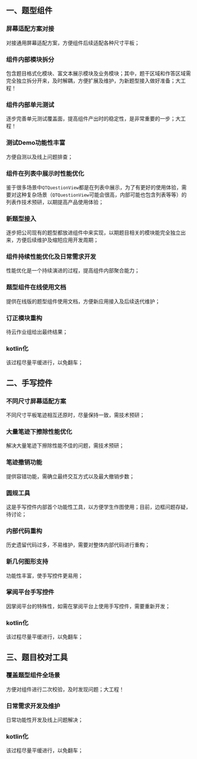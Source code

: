 ## 一、题型组件

### 屏幕适配方案对接

对接通用屏幕适配方案，方便组件后续适配各种尺寸平板；

### 组件内部模块拆分

包含题目格式化模块、富文本展示模块及业务模块；其中，题干区域和作答区域需完全独立拆分开来，及时解耦，方便扩展及维护，为新题型接入做好准备；大工程！

### 组件内部单元测试

逐步完善单元测试覆盖面，提高组件产出时的稳定性，是非常重要的一步；大工程！

### 测试Demo功能性丰富

方便自测以及线上问题排查；

### 组件在列表中展示时性能优化

鉴于很多场景中`QTQuestionView`都是在列表中展示，为了有更好的使用体验，需要对这种复杂场景（`QTQuestionView`可能会很高，内部可能也包含列表等等）的列表作技术预研，以期提高产品使用体验；

### 新题型接入

逐步把公司现有的题型都放进组件中来实现，以期题目相关的模块能完全独立出来，方便后续维护及缩短应用开发周期；

### 组件持续性能优化及日常需求开发

性能优化是一个持续演进的过程，提高组件内部聚合能力；

### 题型组件在线使用文档

提供在线版的题型组件使用文档，方便新应用接入及后续迭代维护；

### 订正模块重构

待云作业组给出最终结果；

### kotlin化

该过程尽量平缓进行，以免翻车；

## 二、手写控件

### 不同尺寸屏幕适配方案

不同尺寸平板笔迹相互还原时，尽量保持一致，需技术预研；

### 大量笔迹下擦除性能优化

解决大量笔迹下擦除性能不佳的问题，需技术预研；

### 笔迹撤销功能

提供容错功能，需确立最终交互方式以及最大撤销步数；

### 圆规工具

这是手写控件内部首个功能性工具，以方便学生作图使用；目前，边框问题存疑，待讨论；

### 内部代码重构

历史遗留代码过多，不易维护，需要对整体内部代码进行重构；

### 新几何图形支持

功能性丰富，使手写控件更易用；

### 掌阅平台手写控件

因掌阅平台的特殊性，如需在掌阅平台上使用手写控件，需要重新开发；

### kotlin化

该过程尽量平缓进行，以免翻车；

## 三、题目校对工具

### 覆盖题型组件全场景

方便对组件进行二次校验，及时发现问题；大工程！

### 日常需求开发及维护

日常功能性开发及线上问题解决；

### kotlin化

该过程尽量平缓进行，以免翻车；